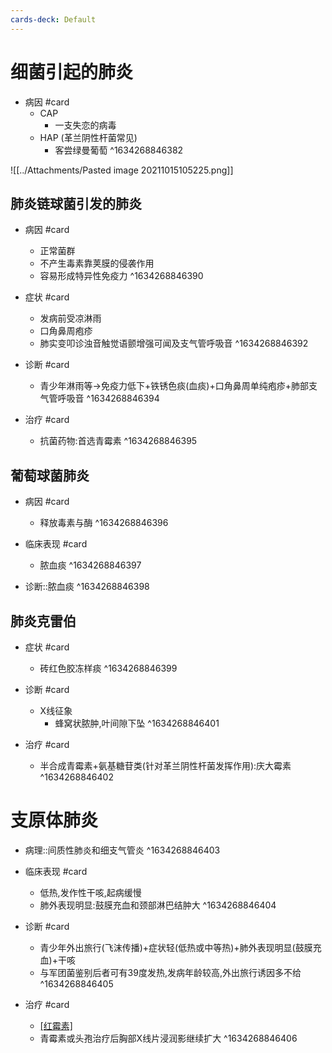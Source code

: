 ```yaml
---
cards-deck: Default
---
```



# 细菌引起的肺炎
- 病因 #card 
	- CAP
		- 一支失恋的病毒
	- HAP (革兰阴性杆菌常见)
		- 客尝绿曼葡萄  ^1634268846382

![[../Attachments/Pasted image 20211015105225.png]]

## 肺炎链球菌引发的肺炎
- 病因 #card 
	- 正常菌群
	- 不产生毒素靠荚膜的侵袭作用
	- 容易形成特异性免疫力 ^1634268846390

- 症状 #card 
	- 发病前受凉淋雨
	- 口角鼻周疱疹
	- 肺实变叩诊浊音触觉语颤增强可闻及支气管呼吸音 ^1634268846392

- 诊断 #card 
	- 青少年淋雨等->免疫力低下+铁锈色痰(血痰)+口角鼻周单纯疱疹+肺部支气管呼吸音 ^1634268846394

- 治疗 #card 
	- 抗菌药物:首选青霉素 ^1634268846395

## 葡萄球菌肺炎

- 病因 #card
	- 释放毒素与酶 ^1634268846396

- 临床表现 #card
	- 脓血痰 ^1634268846397

- 诊断::脓血痰 ^1634268846398

## 肺炎克雷伯

- 症状 #card 
	- 砖红色胶冻样痰 ^1634268846399


- 诊断 #card 
	- X线征象
		- 蜂窝状脓肿,叶间隙下坠 ^1634268846401

- 治疗 #card
	- 半合成青霉素+氨基糖苷类(针对革兰阴性杆菌发挥作用):庆大霉素 ^1634268846402




# 支原体肺炎

- 病理::间质性肺炎和细支气管炎 ^1634268846403

- 临床表现 #card 
	- 低热,发作性干咳,起病缓慢
	- 肺外表现明显:鼓膜充血和颈部淋巴结肿大 ^1634268846404

- 诊断 #card 
	- 青少年外出旅行(飞沫传播)+症状轻(低热或中等热)+肺外表现明显(鼓膜充血)+干咳
	- 与军团菌鉴别后者可有39度发热,发病年龄较高,外出旅行诱因多不给 ^1634268846405

- 治疗 #card 
	- [[红霉素]](大环内酯类,罗红霉素,阿奇霉素)
	- 青霉素或头孢治疗后胸部X线片浸润影继续扩大 ^1634268846406

